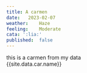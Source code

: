 ```yaml
---
title: A carmen
date:	2023-02-07
weather:	Haze
feeling:	Moderate
cata: ':lia:'
published:  false
---
```


this is a carmen from my data  
{{site.data.car.name}}  
